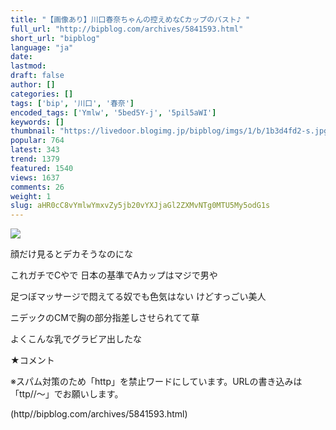 ```yaml
---
title: "【画像あり】川口春奈ちゃんの控えめなCカップのバスト♪ "
full_url: "http://bipblog.com/archives/5841593.html"
short_url: "bipblog"
language: "ja"
date: 
lastmod: 
draft: false
author: []
categories: []
tags: ['bip', '川口', '春奈']
encoded_tags: ['Ymlw', '5bed5Y-j', '5pil5aWI']
keywords: []
thumbnail: "https://livedoor.blogimg.jp/bipblog/imgs/1/b/1b3d4fd2-s.jpg"
popular: 764
latest: 343
trend: 1379
featured: 1540
views: 1637
comments: 26
weight: 1
slug: aHR0cC8vYmlwYmxvZy5jb20vYXJjaGl2ZXMvNTg0MTU5My5odG1s
---
```


![](https://livedoor.blogimg.jp/bipblog/imgs/1/b/1b3d4fd2-s.jpg)

<div><p>顔だけ見るとデカそうなのにな</p><p>これガチでCやで 日本の基準でAカップはマジで男や</p><p>足つぼマッサージで悶えてる奴でも色気はない けどすっごい美人</p><p>ニデックのCМで胸の部分指差しさせられてて草</p><p>よくこんな乳でグラビア出したな</p><p class='meiryo'>★コメント</p><p class='center'><p class='kyakuchu center'>※スパム対策のため「http」を禁止ワードにしています。URLの書き込みは「ttp//～」でお願いします。</p></p> </div>

(http//bipblog.com/archives/5841593.html)
